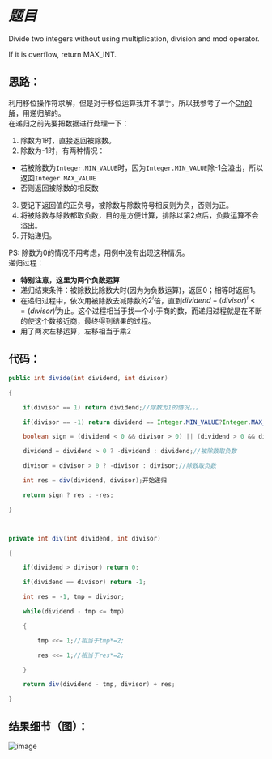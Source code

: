 # *题目*
Divide two integers without using multiplication, division and mod operator.   

If it is overflow, return MAX_INT.

## 思路：
利用移位操作符求解，但是对于移位运算我并不拿手。所以我参考了一个[C#的解](https://leetcode.com/discuss/97971/easy-divide-and-conquer-solution)，用递归解的。  
在递归之前先要把数据进行处理一下：    
1. 除数为1时，直接返回被除数。  
2. 除数为-1时，有两种情况：    
 - 若被除数为`Integer.MIN_VALUE`时，因为`Integer.MIN_VALUE`除-1会溢出，所以返回`Integer.MAX_VALUE`      
 - 否则返回被除数的相反数        
3. 要记下返回值的正负号，被除数与除数符号相反则为负，否则为正。   
4. 将被除数与除数都取负数，目的是方便计算，排除以第2点后，负数运算不会溢出。   
5. 开始递归。 

PS: 除数为0的情况不用考虑，用例中没有出现这种情况。   
递归过程：  
- **特别注意，这里为两个负数运算**   
- 递归结束条件：被除数比除数大时(因为为负数运算)，返回0；相等时返回1。  
- 在递归过程中，依次用被除数去减除数的$2^i$倍，直到$dividend - (divisor)^i <= (divisor)^i$为止。这个过程相当于找一个小于商的数，而递归过程就是在不断的使这个数接近商，最终得到结果的过程。 
- 用了两次左移运算，左移相当于乘2   

## 代码：
```java
public int divide(int dividend, int divisor)

{

    if(divisor == 1) return dividend;//除数为1的情况。。。

    if(divisor == -1) return dividend == Integer.MIN_VALUE?Integer.MAX_VALUE:-dividend;//除数为-1时。。。

    boolean sign = (dividend < 0 && divisor > 0) || (dividend > 0 && divisor < 0);//记录返回值的正负号

    dividend = dividend > 0 ? -dividend : dividend;//被除数取负数

    divisor = divisor > 0 ? -divisor : divisor;//除数取负数

    int res = div(dividend, divisor);开始递归

    return sign ? res : -res;

}



private int div(int dividend, int divisor)

{

    if(dividend > divisor) return 0;

    if(dividend == divisor) return -1;

    int res = -1, tmp = divisor;

    while(dividend - tmp <= tmp)

    {

        tmp <<= 1;//相当于tmp*=2;

        res <<= 1;//相当于res*=2;

    }

    return div(dividend - tmp, divisor) + res;

}

```
## 结果细节（图）：
![image](https://github.com/jnuyanfa/YanFa-LeetCode-with-JAVA/blob/master/src/leetcode029_Divide2Integers/img/1.png)
